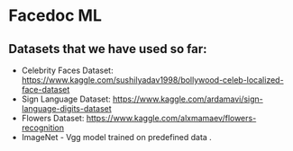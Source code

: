 # Facedoc ML

## Datasets that we have used so far:
* Celebrity Faces Dataset: https://www.kaggle.com/sushilyadav1998/bollywood-celeb-localized-face-dataset
* Sign Language Dataset: https://www.kaggle.com/ardamavi/sign-language-digits-dataset
* Flowers Dataset: https://www.kaggle.com/alxmamaev/flowers-recognition
* ImageNet - Vgg model trained on predefined data .
